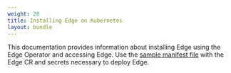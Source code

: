 ```yaml
---
weight: 20
title: Installing Edge on Kubernetes
layout: bundle
---
```


This documentation provides information about installing Edge using the Edge Operator and accessing Edge. Use the [sample manifest file](/files/edge-k8s/c8y-edge-manifest.yaml) with the Edge CR and secrets necessary to deploy Edge.